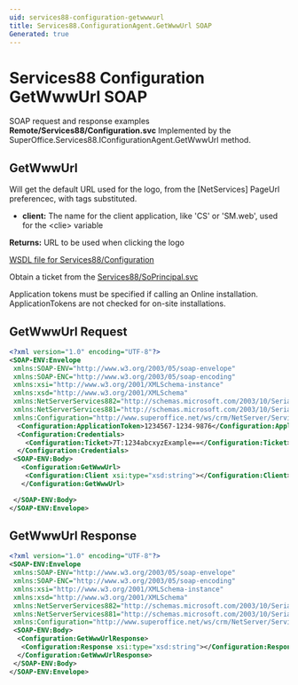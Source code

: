 ```yaml
---
uid: services88-configuration-getwwwurl
title: Services88.ConfigurationAgent.GetWwwUrl SOAP
Generated: true
---
```


# Services88 Configuration GetWwwUrl SOAP

SOAP request and response examples **Remote/Services88/Configuration.svc**
Implemented by the <see cref="M:SuperOffice.Services88.IConfigurationAgent.GetWwwUrl">SuperOffice.Services88.IConfigurationAgent.GetWwwUrl</see> method.

## GetWwwUrl

Will get the default URL used for the logo, from the [NetServices] PageUrl preferencec, with tags substituted.

* **client:** The name for the client application, like 'CS' or 'SM.web', used for the &lt;clie&gt; variable

**Returns:** URL to be used when clicking the logo


[WSDL file for Services88/Configuration](../Services88-Configuration.md)

Obtain a ticket from the [Services88/SoPrincipal.svc](../SoPrincipal/SoPrincipal.md)

Application tokens must be specified if calling an Online installation. ApplicationTokens are not checked for on-site installations.

## GetWwwUrl Request

```xml
<?xml version="1.0" encoding="UTF-8"?>
<SOAP-ENV:Envelope
 xmlns:SOAP-ENV="http://www.w3.org/2003/05/soap-envelope"
 xmlns:SOAP-ENC="http://www.w3.org/2003/05/soap-encoding"
 xmlns:xsi="http://www.w3.org/2001/XMLSchema-instance"
 xmlns:xsd="http://www.w3.org/2001/XMLSchema"
 xmlns:NetServerServices882="http://schemas.microsoft.com/2003/10/Serialization/Arrays"
 xmlns:NetServerServices881="http://schemas.microsoft.com/2003/10/Serialization/"
 xmlns:Configuration="http://www.superoffice.net/ws/crm/NetServer/Services88">
  <Configuration:ApplicationToken>1234567-1234-9876</Configuration:ApplicationToken>
  <Configuration:Credentials>
    <Configuration:Ticket>7T:1234abcxyzExample==</Configuration:Ticket>
  </Configuration:Credentials>
 <SOAP-ENV:Body>
   <Configuration:GetWwwUrl>
    <Configuration:Client xsi:type="xsd:string"></Configuration:Client>
   </Configuration:GetWwwUrl>

 </SOAP-ENV:Body>
</SOAP-ENV:Envelope>

```


## GetWwwUrl Response

```xml
<?xml version="1.0" encoding="UTF-8"?>
<SOAP-ENV:Envelope
 xmlns:SOAP-ENV="http://www.w3.org/2003/05/soap-envelope"
 xmlns:SOAP-ENC="http://www.w3.org/2003/05/soap-encoding"
 xmlns:xsi="http://www.w3.org/2001/XMLSchema-instance"
 xmlns:xsd="http://www.w3.org/2001/XMLSchema"
 xmlns:NetServerServices882="http://schemas.microsoft.com/2003/10/Serialization/Arrays"
 xmlns:NetServerServices881="http://schemas.microsoft.com/2003/10/Serialization/"
 xmlns:Configuration="http://www.superoffice.net/ws/crm/NetServer/Services88">
 <SOAP-ENV:Body>
  <Configuration:GetWwwUrlResponse>
   <Configuration:Response xsi:type="xsd:string"></Configuration:Response>
  </Configuration:GetWwwUrlResponse>
 </SOAP-ENV:Body>
</SOAP-ENV:Envelope>

```

